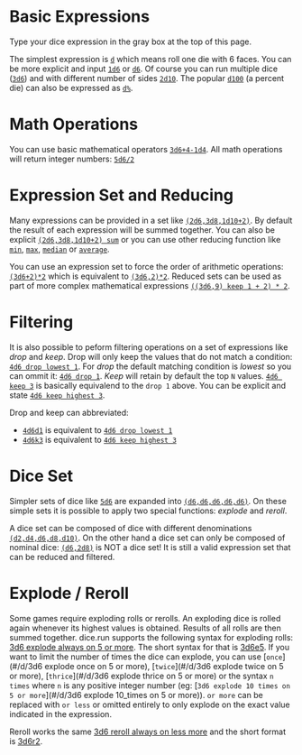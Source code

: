# Basic Expressions

Type your dice expression in the gray box at the top of this page.

The simplest expression is [`d`](#/d/d) which means roll one die with 6 faces. You can be more explicit and input [`1d6`](#/d/1d6) or  [`d6`](#/d/d6). Of course you can run multiple dice ([`3d6`](#/d/3d6)) and with different number of sides [`2d10`](#/d/2d10). The popular [`d100`](#/d/d100) (a percent die) can also be expressed as [`d%`](#/d/d%).

# Math Operations

You can use basic mathematical operators [`3d6+4-1d4`](#/d/3d6+4-1d4). All math operations will return integer numbers: [`5d6/2`](#/d/5d6/2)

# Expression Set and Reducing

Many expressions can be provided in a set like [`(2d6,3d8,1d10+2)`](#/d/(2d6,3d8,1d10+2)). By default the result of each expression will be summed together. You can also be explicit [`(2d6,3d8,1d10+2) sum`](#/d/(2d6,3d8,1d10+2)_sum) or you can use other reducing function like [`min`](#/d/(2d6,3d8,1d10+2)_min), [`max`](#/d/(2d6,3d8,1d10+2)_max), [`median`](#/d/(2d6,3d8,1d10+2)_median) or [`average`](#/d/(2d6,3d8,1d10+2)_average).

You can use an expression set to force the order of arithmetic operations: [`(3d6+2)*2`](#/d/(3d6+2)*2) which is equivalent to [`(3d6,2)*2`](#/d/(3d6,2)*2). Reduced sets can be used as part of more complex mathematical expressions [`((3d6,9) keep 1 + 2) * 2`][1].

# Filtering

It is also possible to peform filtering operations on a set of expressions like *drop* and *keep*. Drop will only keep the values that do not match a condition: [`4d6 drop lowest 1`](#/d/4d6_drop_lowest_1). For *drop* the default matching condition is *lowest* so you can ommit it: [`4d6 drop 1`](#/d/4d6_drop_1). *Keep* will retain by default the top `N` values. [`4d6 keep 3`](#/d/4d6_keep_3) is basically equivalend to the `drop 1` above. You can be explicit and state [`4d6 keep highest 3`](#/d/4d6_keep_highest_3).

Drop and keep can abbreviated:

* [`4d6d1`](#/d/4d6d1) is equivalent to [`4d6 drop lowest 1`](#/d/4d6_drop_lowest_1)
* [`4d6k3`](#/d/4d6k3) is equivalent to [`4d6 keep highest 3`](#/d/4d6_keep_highest_3)

# Dice Set

Simpler sets of dice like [`5d6`](#/d/5d6) are expanded into [`(d6,d6,d6,d6,d6)`](#/d/(d6,d6,d6,d6,d6)). On these simple sets it is possible to apply two special functions: *explode* and *reroll*.

A dice set can be composed of dice with different denominations [`(d2,d4,d6,d8,d10)`](#/d/(d2,d4,d6,d8,d10)). On the other hand a dice set can only be composed of nominal dice: [`(d6,2d8)`](#/d/(d6,2d8)) is NOT a dice set! It is still a valid expression set that can be reduced and filtered.

# Explode / Reroll

Some games require exploding rolls or rerolls. An exploding dice is rolled again whenever its highest values is obtained. Results of all rolls are then summed together. dice.run supports the following syntax for exploding rolls: [3d6 explode always on 5 or more](#/d/3d6_explode_always_on_5_or_more). The short syntax for that is [3d6e5](#/d/3d6e5). If you want to limit the number of times the dice can explode, you can use [`once`](#/d/3d6 explode once on 5 or more), [`twice`](#/d/3d6 explode twice on 5 or more), [`thrice`](#/d/3d6 explode thrice on 5 or more) or the syntax `n times` where `n` is any positive integer number (eg: [`3d6 explode 10 times on 5 or more`](#/d/3d6 explode 10_times on 5 or more)). `or more` can be replaced with `or less` or omitted entirely to only explode on the exact value indicated in the expression.

Reroll works the same [3d6 reroll always on less more](#/d/3d6_reroll_always_on_2_or_less) and the short format is [3d6r2](#/d/3d6r2).

  [1]: #/d/((3d6,9)_keep_1_+_2)_*_2
